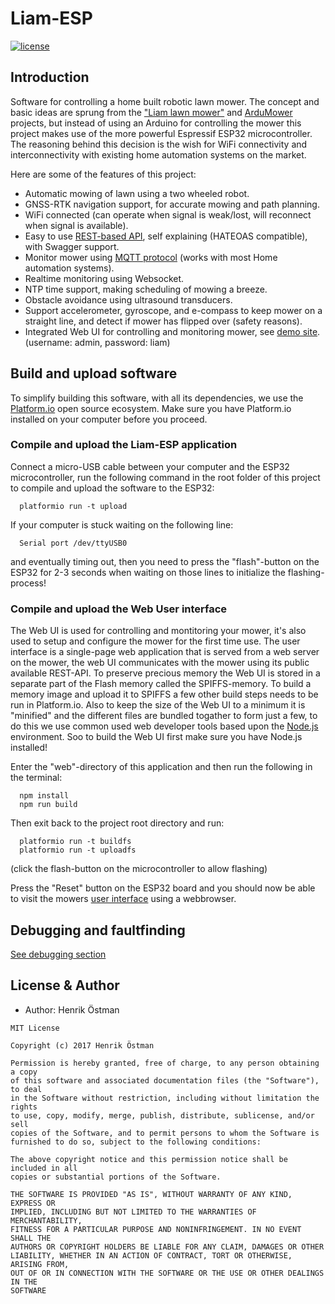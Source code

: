 # Liam-ESP
[![license](https://img.shields.io/github/license/trycoon/liam-esp.svg?maxAge=3600)](https://opensource.org/licenses/MIT)

## Introduction
Software for controlling a home built robotic lawn mower.
The concept and basic ideas are sprung from the ["Liam lawn mower"](https://github.com/sm6yvr/liam) and [ArduMower](https://www.ardumower.de/index.php/en/) projects, but instead of using an Arduino for controlling the mower this project makes use of the more powerful Espressif ESP32 microcontroller. The reasoning behind this decision is the wish for WiFi connectivity and interconnectivity with existing home automation systems on the market.

Here are some of the features of this project:

- Automatic mowing of lawn using a two wheeled robot.
- GNSS-RTK navigation support, for accurate mowing and path planning.
- WiFi connected (can operate when signal is weak/lost, will reconnect when signal is available).
- Easy to use [REST-based API](documentation/api.md), self explaining (HATEOAS compatible), with Swagger support.  
- Monitor mower using [MQTT protocol](documentation/api.md) (works with most Home automation systems).
- Realtime monitoring using Websocket.
- NTP time support, making scheduling of mowing a breeze.
- Obstacle avoidance using ultrasound transducers.
- Support accelerometer, gyroscope, and e-compass to keep mower on a straight line, and detect if mower has flipped over (safety reasons).
- Integrated Web UI for controlling and monitoring mower, see [demo site](http://liam.smart-home.rocks/). (username: admin, password: liam)


## Build and upload software

To simplify building this software, with all its dependencies, we use the [Platform.io](https://platformio.org/) open source ecosystem. Make sure you have Platform.io installed on your computer before you proceed.

### Compile and upload the Liam-ESP application

Connect a micro-USB cable between your computer and the ESP32 microcontroller, run the following command in the root folder of this project to compile and upload the software to the ESP32:
```
  platformio run -t upload
```

If your computer is stuck waiting on the following line:
```
  Serial port /dev/ttyUSB0
```
and eventually timing out, then you need to press the "flash"-button on the ESP32 for 2-3 seconds when waiting on those lines to initialize the flashing-process!

### Compile and upload the Web User interface

The Web UI is used for controlling and montitoring your mower, it's also used to setup and configure the mower for the first time use.
The user interface is a single-page web application that is served from a web server on the mower, the web UI communicates with the mower using its public available REST-API. To preserve precious memory the Web UI is stored in a separate part of the Flash memory called the SPIFFS-memory. To build a memory image and upload it to SPIFFS a few other build steps needs to be run in Platform.io. Also to keep the size of the Web UI to a minimum it is "minified" and the different files are bundled togather to form just a few, to do this we use common used web developer tools based upon the [Node.js](https://nodejs.org/en/) environment. Soo to build the Web UI first make sure you have Node.js installed!

Enter the "web"-directory of this application and then run the following in the terminal:
```
  npm install
  npm run build
```
Then exit back to the project root directory and run:
```
  platformio run -t buildfs
  platformio run -t uploadfs
```
(click the flash-button on the microcontroller to allow flashing)

Press the "Reset" button on the ESP32 board and you should now be able to visit the mowers [user interface](http://liam-esp.local) using a webbrowser.

## Debugging and faultfinding

[See debugging section](documentation/debugging.md)

## License & Author


- Author: Henrik Östman

```
MIT License

Copyright (c) 2017 Henrik Östman

Permission is hereby granted, free of charge, to any person obtaining a copy
of this software and associated documentation files (the "Software"), to deal
in the Software without restriction, including without limitation the rights
to use, copy, modify, merge, publish, distribute, sublicense, and/or sell
copies of the Software, and to permit persons to whom the Software is
furnished to do so, subject to the following conditions:

The above copyright notice and this permission notice shall be included in all
copies or substantial portions of the Software.

THE SOFTWARE IS PROVIDED "AS IS", WITHOUT WARRANTY OF ANY KIND, EXPRESS OR
IMPLIED, INCLUDING BUT NOT LIMITED TO THE WARRANTIES OF MERCHANTABILITY,
FITNESS FOR A PARTICULAR PURPOSE AND NONINFRINGEMENT. IN NO EVENT SHALL THE
AUTHORS OR COPYRIGHT HOLDERS BE LIABLE FOR ANY CLAIM, DAMAGES OR OTHER
LIABILITY, WHETHER IN AN ACTION OF CONTRACT, TORT OR OTHERWISE, ARISING FROM,
OUT OF OR IN CONNECTION WITH THE SOFTWARE OR THE USE OR OTHER DEALINGS IN THE
SOFTWARE
```
